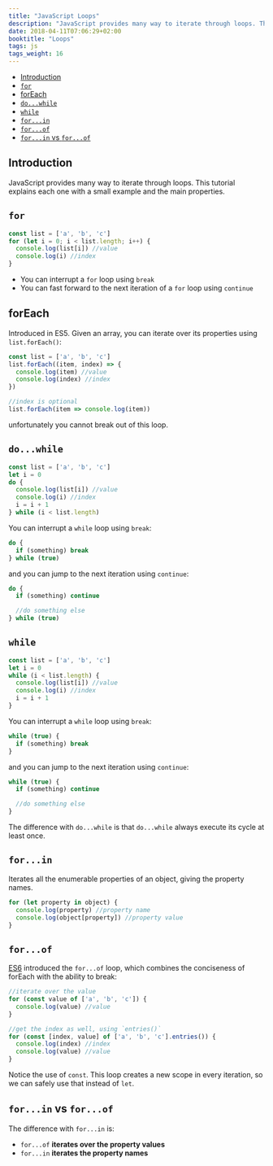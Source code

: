 ```yaml
---
title: "JavaScript Loops"
description: "JavaScript provides many way to iterate through loops. This tutorial explains all the various loop possibilities in modern JavaScript"
date: 2018-04-11T07:06:29+02:00
booktitle: "Loops"
tags: js
tags_weight: 16
---
```


<!-- TOC -->

- [Introduction](#introduction)
- [`for`](#for)
- [forEach](#foreach)
- [`do...while`](#dowhile)
- [`while`](#while)
- [`for...in`](#forin)
- [`for...of`](#forof)
- [`for...in` vs `for...of`](#forin-vs-forof)

<!-- /TOC -->

## Introduction

JavaScript provides many way to iterate through loops. This tutorial explains each one with a small example and the main properties.

## `for`

```js
const list = ['a', 'b', 'c']
for (let i = 0; i < list.length; i++) {
  console.log(list[i]) //value
  console.log(i) //index
}
```

- You can interrupt a `for` loop using `break`
- You can fast forward to the next iteration of a `for` loop using `continue`

## forEach

Introduced in ES5. Given an array, you can iterate over its properties using `list.forEach()`:

```js
const list = ['a', 'b', 'c']
list.forEach((item, index) => {
  console.log(item) //value
  console.log(index) //index
})

//index is optional
list.forEach(item => console.log(item))
```

unfortunately you cannot break out of this loop.

## `do...while`

```js
const list = ['a', 'b', 'c']
let i = 0
do {
  console.log(list[i]) //value
  console.log(i) //index
  i = i + 1
} while (i < list.length)
```

You can interrupt a `while` loop using `break`:

```js
do {
  if (something) break
} while (true)
```

and you can jump to the next iteration using `continue`:

```js
do {
  if (something) continue

  //do something else
} while (true)
```

## `while`

```js
const list = ['a', 'b', 'c']
let i = 0
while (i < list.length) {
  console.log(list[i]) //value
  console.log(i) //index
  i = i + 1
}
```

You can interrupt a `while` loop using `break`:

```js
while (true) {
  if (something) break
}
```

and you can jump to the next iteration using `continue`:

```js
while (true) {
  if (something) continue

  //do something else
}
```

The difference with `do...while` is that `do...while` always execute its cycle at least once.

## `for...in`

Iterates all the enumerable properties of an object, giving the property names.

```js
for (let property in object) {
  console.log(property) //property name
  console.log(object[property]) //property value
}
```

## `for...of`

[ES6](/es6/) introduced the `for...of` loop, which combines the conciseness of forEach with the ability to break:

```js
//iterate over the value
for (const value of ['a', 'b', 'c']) {
  console.log(value) //value
}

//get the index as well, using `entries()`
for (const [index, value] of ['a', 'b', 'c'].entries()) {
  console.log(index) //index
  console.log(value) //value
}
```

Notice the use of `const`. This loop creates a new scope in every iteration, so we can safely use that instead of `let`.

## `for...in` vs `for...of`

The difference with `for...in` is:

- `for...of` **iterates over the property values**
- `for...in` **iterates the property names**
